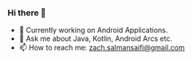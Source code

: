 ### Hi there 👋
 
- 🔭 Currently working on Android Applications.
- 💬 Ask me about Java, Kotlin, Android Arcs etc.
- 📫 How to reach me: zach.salmansaifi@gmail.com

